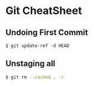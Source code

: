 # Git CheatSheet

## Undoing First Commit

```base
$ git update-ref -d HEAD
```

## Unstaging all

```bash
$ git rm --cached . -r
```

